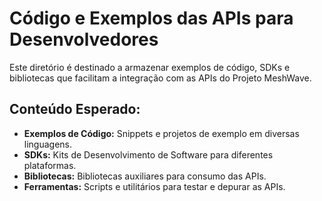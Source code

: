 
# Código e Exemplos das APIs para Desenvolvedores

Este diretório é destinado a armazenar exemplos de código, SDKs e bibliotecas que facilitam a integração com as APIs do Projeto MeshWave.

## Conteúdo Esperado:

*   **Exemplos de Código:** Snippets e projetos de exemplo em diversas linguagens.
*   **SDKs:** Kits de Desenvolvimento de Software para diferentes plataformas.
*   **Bibliotecas:** Bibliotecas auxiliares para consumo das APIs.
*   **Ferramentas:** Scripts e utilitários para testar e depurar as APIs.


